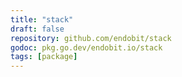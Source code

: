```yaml
---
title: "stack"
draft: false
repository: github.com/endobit/stack
godoc: pkg.go.dev/endobit.io/stack
tags: [package]
---
```

